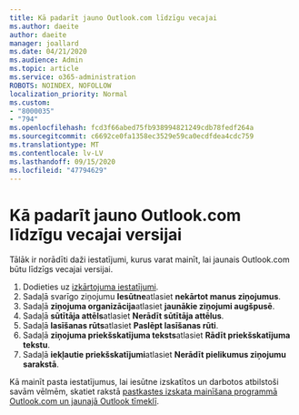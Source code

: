 ```yaml
---
title: Kā padarīt jauno Outlook.com līdzīgu vecajai
ms.author: daeite
author: daeite
manager: joallard
ms.date: 04/21/2020
ms.audience: Admin
ms.topic: article
ms.service: o365-administration
ROBOTS: NOINDEX, NOFOLLOW
localization_priority: Normal
ms.custom:
- "8000035"
- "794"
ms.openlocfilehash: fcd3f66abed75fb938994821249cdb78fedf264a
ms.sourcegitcommit: c6692ce0fa1358ec3529e59ca0ecdfdea4cdc759
ms.translationtype: MT
ms.contentlocale: lv-LV
ms.lasthandoff: 09/15/2020
ms.locfileid: "47794629"
---
```

# <a name="how-to-make-the-new-outlookcom-look-like-the-old-version"></a>Kā padarīt jauno Outlook.com līdzīgu vecajai versijai

Tālāk ir norādīti daži iestatījumi, kurus varat mainīt, lai jaunais Outlook.com būtu līdzīgs vecajai versijai.

1. Dodieties uz [izkārtojuma iestatījumi](https://outlook.live.com/mail/options/mail/layout).
1. Sadaļā svarīgo ziņojumu **Iesūtne**atlasiet **nekārtot manus ziņojumus**.
1. Sadaļā **ziņojuma organizācija**atlasiet **jaunākie ziņojumi augšpusē**.
1. Sadaļā **sūtītāja attēls**atlasiet **Nerādīt sūtītāja attēlus**.
1. Sadaļā **lasīšanas rūts**atlasiet **Paslēpt lasīšanas rūti**.
1. Sadaļā **ziņojuma priekšskatījuma teksts**atlasiet **Rādīt priekšskatījuma tekstu**.
1. Sadaļā **iekļautie priekšskatījumi**atlasiet **Nerādīt pielikumus ziņojumu sarakstā**.

Kā mainīt pasta iestatījumus, lai iesūtne izskatītos un darbotos atbilstoši savām vēlmēm, skatiet rakstā [pastkastes izskata mainīšana programmā Outlook.com un jaunajā Outlook tīmeklī](https://support.office.com/article/b41c2ecb-f23c-42b3-b7f8-659646d5e58c?wt.mc_id=Office_Outlook_com_Alchemy).